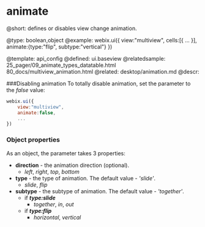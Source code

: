 animate
=============


@short:
	defines or disables view change animation.  

@type: boolean,object
@example:
webix.ui({
        view:"multiview",
        cells:[{ ... }],
        animate:{type:"flip", subtype:"vertical"}
})

@template:	api_config
@defined:	ui.baseview	
@relatedsample:
	25_pager/09_animate_types_datatable.html
    80_docs/multiview_animation.html
@related:
	desktop/animation.md
@descr:

###Disabling animation
To totally disable animation, set the parameter to the *false* value:

~~~js
webix.ui({
	view:"multiview",
	animate:false,
    ...
})
~~~

### Object properties
As an object, the parameter takes 3 properties:

  * **direction** - the animation direction (optional). 
  	* *left*, *right*, *top*, *bottom*	
  * **type** - the type of animation. The default value - *'slide'*. 
    * *slide*, *flip*
  * **subtype** - the subtype of animation. The default value - *'together'*.
	 * if *<b>type:slide</b>* 
    	* *together*, *in*, *out*
  	 * if *<b>type:flip</b>* 
     	* *horizontal*, *vertical*


